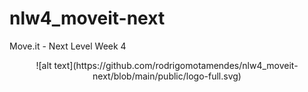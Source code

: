 # nlw4_moveit-next
 Move.it - Next Level Week 4

<p align="center">
![alt text](https://github.com/rodrigomotamendes/nlw4_moveit-next/blob/main/public/logo-full.svg)
</p>
